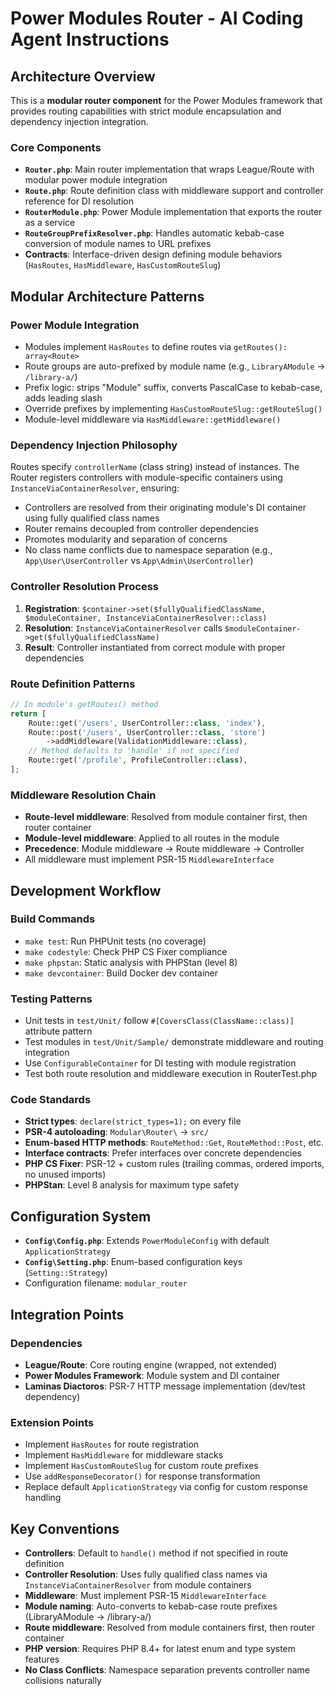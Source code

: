 # Power Modules Router - AI Coding Agent Instructions

## Architecture Overview

This is a **modular router component** for the Power Modules framework that provides routing capabilities with strict module encapsulation and dependency injection integration.

### Core Components

- **`Router.php`**: Main router implementation that wraps League/Route with modular power module integration
- **`Route.php`**: Route definition class with middleware support and controller reference for DI resolution
- **`RouterModule.php`**: Power Module implementation that exports the router as a service
- **`RouteGroupPrefixResolver.php`**: Handles automatic kebab-case conversion of module names to URL prefixes
- **Contracts**: Interface-driven design defining module behaviors (`HasRoutes`, `HasMiddleware`, `HasCustomRouteSlug`)

## Modular Architecture Patterns

### Power Module Integration
- Modules implement `HasRoutes` to define routes via `getRoutes(): array<Route>`
- Route groups are auto-prefixed by module name (e.g., `LibraryAModule` → `/library-a/`)
- Prefix logic: strips "Module" suffix, converts PascalCase to kebab-case, adds leading slash
- Override prefixes by implementing `HasCustomRouteSlug::getRouteSlug()`
- Module-level middleware via `HasMiddleware::getMiddleware()`

### Dependency Injection Philosophy
Routes specify `controllerName` (class string) instead of instances. The Router registers controllers with module-specific containers using `InstanceViaContainerResolver`, ensuring:
- Controllers are resolved from their originating module's DI container using fully qualified class names
- Router remains decoupled from controller dependencies
- Promotes modularity and separation of concerns
- No class name conflicts due to namespace separation (e.g., `App\User\UserController` vs `App\Admin\UserController`)

### Controller Resolution Process
1. **Registration**: `$container->set($fullyQualifiedClassName, $moduleContainer, InstanceViaContainerResolver::class)`
2. **Resolution**: `InstanceViaContainerResolver` calls `$moduleContainer->get($fullyQualifiedClassName)`
3. **Result**: Controller instantiated from correct module with proper dependencies

### Route Definition Patterns
```php
// In module's getRoutes() method
return [
    Route::get('/users', UserController::class, 'index'),
    Route::post('/users', UserController::class, 'store')
        ->addMiddleware(ValidationMiddleware::class),
    // Method defaults to 'handle' if not specified
    Route::get('/profile', ProfileController::class),
];
```

### Middleware Resolution Chain
- **Route-level middleware**: Resolved from module container first, then router container
- **Module-level middleware**: Applied to all routes in the module
- **Precedence**: Module middleware → Route middleware → Controller
- All middleware must implement PSR-15 `MiddlewareInterface`

## Development Workflow

### Build Commands
- `make test`: Run PHPUnit tests (no coverage)
- `make codestyle`: Check PHP CS Fixer compliance
- `make phpstan`: Static analysis with PHPStan (level 8)
- `make devcontainer`: Build Docker dev container

### Testing Patterns
- Unit tests in `test/Unit/` follow `#[CoversClass(ClassName::class)]` attribute pattern
- Test modules in `test/Unit/Sample/` demonstrate middleware and routing integration
- Use `ConfigurableContainer` for DI testing with module registration
- Test both route resolution and middleware execution in RouterTest.php

### Code Standards
- **Strict types**: `declare(strict_types=1);` on every file
- **PSR-4 autoloading**: `Modular\Router\` → `src/`
- **Enum-based HTTP methods**: `RouteMethod::Get`, `RouteMethod::Post`, etc.
- **Interface contracts**: Prefer interfaces over concrete dependencies
- **PHP CS Fixer**: PSR-12 + custom rules (trailing commas, ordered imports, no unused imports)
- **PHPStan**: Level 8 analysis for maximum type safety

## Configuration System

- **`Config\Config.php`**: Extends `PowerModuleConfig` with default `ApplicationStrategy`
- **`Config\Setting.php`**: Enum-based configuration keys (`Setting::Strategy`)
- Configuration filename: `modular_router`

## Integration Points

### Dependencies
- **League/Route**: Core routing engine (wrapped, not extended)
- **Power Modules Framework**: Module system and DI container
- **Laminas Diactoros**: PSR-7 HTTP message implementation (dev/test dependency)

### Extension Points
- Implement `HasRoutes` for route registration
- Implement `HasMiddleware` for middleware stacks  
- Implement `HasCustomRouteSlug` for custom route prefixes
- Use `addResponseDecorator()` for response transformation
- Replace default `ApplicationStrategy` via config for custom response handling

## Key Conventions

- **Controllers**: Default to `handle()` method if not specified in route definition
- **Controller Resolution**: Uses fully qualified class names via `InstanceViaContainerResolver` from module containers
- **Middleware**: Must implement PSR-15 `MiddlewareInterface`
- **Module naming**: Auto-converts to kebab-case route prefixes (LibraryAModule → /library-a/)
- **Route middleware**: Resolved from module containers first, then router container
- **PHP version**: Requires PHP 8.4+ for latest enum and type system features
- **No Class Conflicts**: Namespace separation prevents controller name collisions naturally